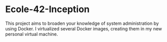 # Ecole-42-Inception
This project aims to broaden your knowledge of system administration by using Docker. I virtualized several Docker images, creating them in my new personal virtual machine.


